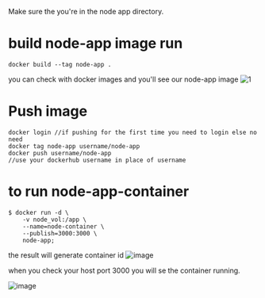 Make sure the you're in the node app directory.
# build node-app image run
```
docker build --tag node-app .
```
you can check with docker images and you'll see our node-app image
![1](https://github.com/user-attachments/assets/d4f569ed-6cc5-4064-8d21-d5d8b6e0fe1a)

# Push image
```
docker login //if pushing for the first time you need to login else no need
docker tag node-app username/node-app
docker push username/node-app
//use your dockerhub username in place of username
```

# to run node-app-container 
```
$ docker run -d \
    -v node_vol:/app \
    --name=node-container \
    --publish=3000:3000 \
    node-app;
```
the result will generate container id
![image](https://github.com/user-attachments/assets/ab9a6625-92b2-4249-9d78-2afc89cc956a)


when you check your host port 3000 you will se the container running.

![image](https://github.com/user-attachments/assets/13d2c950-3585-4fab-818d-c77b9305c531)

